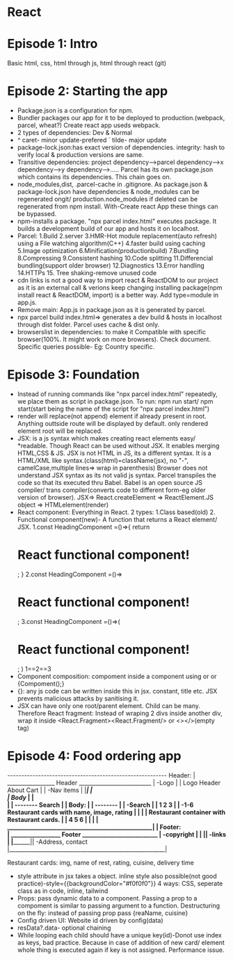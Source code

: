 # React

# Episode 1: Intro
Basic html, css, html through js, html through react (git)

# Episode 2: Starting the app
* Package.json is a configuration for npm.
* Bundler packages our app for it to be deployed to production.(webpack, parcel, wheat?)
  Create react app useds webpack.
* 2 types of dependencies: Dev & Normal
* ^ caret- minor update-prefered
  ` tilde- major update
* package-lock.json:has exact version of dependencies.
                    integrity: hash to verify local & production versions are same.
* Transitive dependencies: project dependency-->parcel dependency-->x dependency-->y dependency-->.....
  Parcel has its own package.json which contains its dependencies. This chain goes on.
* node_modules,dist, .parcel-cache in .gitignore. As package.json & package-lock.json have dependencies & node_modules can 
  be regenerated ongit/ production.node_modules if deleted can be regenerated from npm install.
  With-Create react App these things can be bypassed.
* npm-installs a package. "npx parcel index.html" executes package. It builds a development build of our app and hosts it on 
  localhost.
* Parcel: 1.Build 2.server 3.HMR-Hot module replacement(auto refresh) using a File watching algorithm(C++)
          4.faster build using caching 5.Image optimization 6.Minification(productionbuild) 7.Bundling 8.Compressing
          9.Consistent hashing 10.Code splitting 11.Differencial bundling(support older browser) 12.Diagnostics
          13.Error handling 14.HTTPs 15. Tree shaking-remove unused code
* cdn links is not a good way to import react & ReactDOM to our project as it is an external call & verions keep changing
  installing package(npm install react & ReactDOM, import) is a better way.
  Add type=module in app.js.
* Remove main: App.js in package.json as it is generated by parcel.
* npx parcel build index.html=> generates a dev build & hosts in localhost through dist folder. Parcel uses cache & dist only.
* browserslist in dependencies: to make it Compatible with specific browser(100%. It might work on more browsers).
  Check document. Specific queries possible- Eg: Country specific.

# Episode 3: Foundation
* Instead of running commands like "npx parcel index.html" repeatedly, we place them as script in package.json.
  To run: npm run start/ npm start(start being the name of the script for "npx parcel index.html")
* render will replace(not append) element if already present in root. Anything outtside route will be displayed by default. only
  rendered element root will be replaced.
* JSX: is a js syntax which makes creating react elements easy/ *readable. Though React can be used without JSX. It enables merging
  HTML,CSS & JS. JSX is not HTML in JS, its a different syntax. It is a HTML/XML like syntax.(class(html)=className(jsx), no "-",
  camelCase,multiple lines=> wrap in parenthesis) 
  Browser does not understand JSX syntax as its not valid js syntax. Parcel transpiles the code so that its executed thru Babel.
  Babel is an open source JS compiler/ trans compiler(converts code to different form-eg older version of browser).
  JSX=> React.createElement => ReactElement.JS object => HTMLelement(render)
* React component: Everything in React. 2 types: 1.Class based(old) 2. Functional component(new)- A function that returns a React 
  element/ JSX.
  1.const HeadingComponent =()=>{
    return <h1>React functional component!</h1>;
    }
  2.const HeadingComponent =()=><h1>React functional component!</h1>;
  3.const HeadingComponent =()=>(
    <h1>React functional component!</h1>;
    )
       1==2==3
* Component composition: compoment inside a component using <Compoment/> or <Component><component/> or {Compoment();}
* {}: any js code can be written inside this in jsx. constant, title etc. JSX prevents malicious attacks by sanitising it.
* JSX can have only one root/parent element. Child can be many. Therefore React fragment:
  Instead of wraping 2 divs inside another div, wrap it inside <React.Fragment><React.Fragment/> or <></>(empty tag)

# Episode 4: Food ordering app

 ---------------------------------------------------------    Header:
|   _________________ Header __________________________  |    -Logo
|  | Logo                         Header About   Cart  | |    -Nav items 
|  |___________________________________________________| |    
|   ____________________Body_________________________  | |    
|  |   --------  Search                                | |    Body:
|  |   --------                                        | |    -Search
|  |   1    2     3                                    | |    -1-6 Restaurant cards with name, image, rating
|  |                                                   | |     Restaurant container with Restaurant cards.
|  |   4    5     6                                    | |
|  | __________________________________________________| |    Footer:                                            
|    _________________ Footer __________________________ |    -copyright
|  |                                                    ||    -links
|  |____________________________________________________||    -Address, contact
|________________________________________________________|

Restaurant cards: img, name of rest, rating, cuisine, delivery time

* style attribute in jsx takes a object. inline style also possible(not good practice)-style={{backgroundColor="#f0f0f0"}}
  4 ways: CSS, seperate class as in code, inline, tailwind
* Props: pass dynamic data to a component. Passing a prop to a compoment is similar to passing argument to a function.
  Destructuring on the fly: instead of passing prop pass {reaName, cuisine}
* Config driven UI: Website id driven by config(data)
* resData?.data- optional chaining
* While looping each child should have a unique key(id)-Donot use index as keys, bad practice. Because in case of addition of 
  new card/ element whole thing is executed again if key is not assigned. Performance issue.